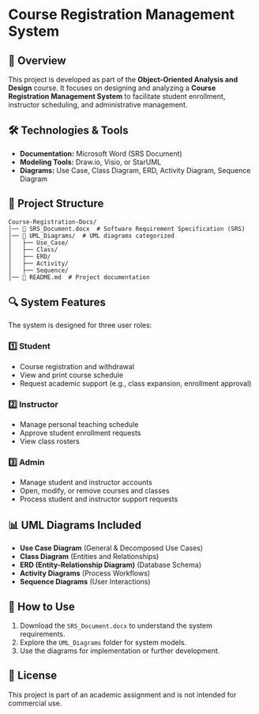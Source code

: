 # Course Registration Management System

## 📌 Overview

This project is developed as part of the **Object-Oriented Analysis and Design** course. It focuses on designing and analyzing a **Course Registration Management System** to facilitate student enrollment, instructor scheduling, and administrative management.

## 🛠️ Technologies & Tools

- **Documentation:** Microsoft Word (SRS Document)
- **Modeling Tools:** Draw.io, Visio, or StarUML
- **Diagrams:** Use Case, Class Diagram, ERD, Activity Diagram, Sequence Diagram

## 📂 Project Structure

```
Course-Registration-Docs/
│── 📜 SRS_Document.docx  # Software Requirement Specification (SRS)
│── 📂 UML_Diagrams/  # UML diagrams categorized
│   ├── Use_Case/
│   ├── Class/
│   ├── ERD/
│   ├── Activity/
│   ├── Sequence/
│── 📜 README.md  # Project documentation
```

## 🔍 System Features

The system is designed for three user roles:

### **1️⃣ Student**

- Course registration and withdrawal
- View and print course schedule
- Request academic support (e.g., class expansion, enrollment approval)

### **2️⃣ Instructor**

- Manage personal teaching schedule
- Approve student enrollment requests
- View class rosters

### **3️⃣ Admin**

- Manage student and instructor accounts
- Open, modify, or remove courses and classes
- Process student and instructor support requests

## 📊 UML Diagrams Included

- **Use Case Diagram** (General & Decomposed Use Cases)
- **Class Diagram** (Entities and Relationships)
- **ERD (Entity-Relationship Diagram)** (Database Schema)
- **Activity Diagrams** (Process Workflows)
- **Sequence Diagrams** (User Interactions)

## 📌 How to Use

1. Download the `SRS_Document.docx` to understand the system requirements.
2. Explore the `UML_Diagrams` folder for system models.
3. Use the diagrams for implementation or further development.


## 📜 License

This project is part of an academic assignment and is not intended for commercial use.

